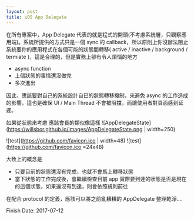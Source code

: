```yaml
---
layout: post
title: iOS App Delegate
--- 
```


在所有專案中，App Delegate 代表的就是程式的開頭(不考慮系統層，只觀察應用端)。系統所提供的方式只是一個 sync 的 callback，所以原則上你沒辦法阻止系統要你的應用程式在各個可能的狀態間轉移( active / inactive / background / termiate )，這是合理的，但是實務上卻有令人煩惱的地方

- async function 
- 上個狀態的事情還沒做完
- 多次進出

因此，應該要對自己的系統設計自已的狀態轉移機制，來避免 async 的工作造成的影響，這也是確保 UI / Main Thread 不會被阻擋，而讓使用者對頁面感到延遲。

如果從狀態來考慮
應該會長的類似像這樣
![AppDelegateState](https://willsbor.github.io/images/AppDelegateState.png | width=250)

![test](https://github.com/favicon.ico | width=48)
![test](https://github.com/favicon.ico =24x48)

大致上的概念是
- 只要目前的狀態還沒有完成，也就不會馬上轉移狀態
- 當下狀態的工作完成後，會繼續檢查目前 app 實際要到達的狀態是否是現在的這個狀態，如果還沒有到達，則會依照規則前往

在配合 protocol 的定義，應該可以將之前亂糟糟的 AppDelegate 整理乾淨....

Finish Date: 2017-07-12